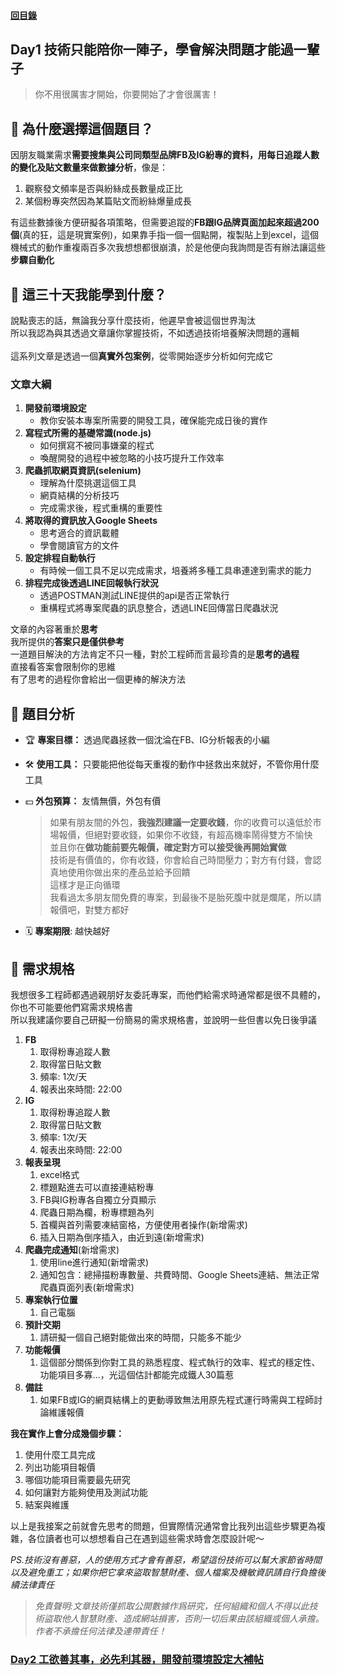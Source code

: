 #### [回目錄](../README.md)
## Day1 技術只能陪你一陣子，學會解決問題才能過一輩子

>你不用很厲害才開始，你要開始了才會很厲害！

🤔 為什麼選擇這個題目？
----
因朋友職業需求**需要搜集與公司同類型品牌FB及IG紛專的資料，用每日追蹤人數的變化及貼文數量來做數據分析**，像是：  
1. 觀察發文頻率是否與紛絲成長數量成正比
2. 某個粉專突然因為某篇貼文而紛絲爆量成長  

有這些數據後方便研擬各項策略，但需要追蹤的**FB跟IG品牌頁面加起來超過200個**(真的狂，這是現實案例)，如果靠手指一個一個點開，複製貼上到excel，這個機械式的動作重複兩百多次我想想都很崩潰，於是他便向我詢問是否有辦法讓這些**步驟自動化**  

🤔 這三十天我能學到什麼？
----
說點喪志的話，無論我分享什麼技術，他遲早會被這個世界淘汰  
所以我認為與其透過文章讓你掌握技術，不如透過技術培養解決問題的邏輯  
<br>
這系列文章是透過一個**真實外包案例**，從零開始逐步分析如何完成它  

### 文章大綱
1. **開發前環境設定**
    * 教你安裝本專案所需要的開發工具，確保能完成日後的實作
2. **寫程式所需的基礎常識(node.js)**
    * 如何撰寫不被同事嫌棄的程式
    * 喚醒開發的過程中被忽略的小技巧提升工作效率
3. **爬蟲抓取網頁資訊(selenium)**
    * 理解為什麼挑選這個工具
    * 網頁結構的分析技巧
    * 完成需求後，程式重構的重要性
4. **將取得的資訊放入Google Sheets**
    * 思考適合的資訊載體
    * 學會閱讀官方的文件
5. **設定排程自動執行**
    * 有時候一個工具不足以完成需求，培養將多種工具串連達到需求的能力
6. **排程完成後透過LINE回報執行狀況**
    * 透過POSTMAN測試LINE提供的api是否正常執行
    * 重構程式將專案爬蟲的訊息整合，透過LINE回傳當日爬蟲狀況

文章的內容著重於**思考**  
我所提供的**答案只是僅供參考**  
一道題目解決的方法肯定不只一種，對於工程師而言最珍貴的是**思考的過程**  
直接看答案會限制你的思維  
有了思考的過程你會給出一個更棒的解決方法  

📄 題目分析
----
* 🏆 **專案目標：** 透過爬蟲拯救一個沈淪在FB、IG分析報表的小編

* 🛠 **使用工具：** 只要能把他從每天重複的動作中拯救出來就好，不管你用什麼工具

* 💵 **外包預算：** 友情無價，外包有價  
    >如果有朋友間的外包，**我強烈建議一定要收錢**，你的收費可以遠低於市場報價，但絕對要收錢，如果你不收錢，有超高機率鬧得雙方不愉快  
    並且你在**做功能前要先報價，確定對方可以接受後再開始實做**  
    技術是有價值的，你有收錢，你會給自己時間壓力；對方有付錢，會認真地使用你做出來的產品並給予回饋  
    這樣才是正向循環  
    我看過太多朋友間免費的專案，到最後不是胎死腹中就是爛尾，所以請報價吧，對雙方都好  

* 🗓 **專案期限**:
越快越好

📑 需求規格
----
我想很多工程師都遇過親朋好友委託專案，而他們給需求時通常都是很不具體的，你也不可能要他們寫需求規格書  
所以我建議你要自己研擬一份簡易的需求規格書，並說明一些但書以免日後爭議

1. **FB**
    1. 取得粉專追蹤人數
    2. 取得當日貼文數
    3. 頻率: 1次/天
    4. 報表出來時間: 22:00
2. **IG**
    1. 取得粉專追蹤人數
    2. 取得當日貼文數
    3. 頻率: 1次/天
    4. 報表出來時間: 22:00
3. **報表呈現**
    1. excel格式
    2. 標題點進去可以直接連結粉專
    3. FB與IG粉專各自獨立分頁顯示
    4. 爬蟲日期為欄，粉專標題為列
    5. 首欄與首列需要凍結窗格，方便使用者操作(新增需求)
    6. 插入日期為倒序插入，由近到遠(新增需求)
4. **爬蟲完成通知**(新增需求)
    1. 使用line進行通知(新增需求)
    2. 通知包含：總掃描粉專數量、共費時間、Google Sheets連結、無法正常爬蟲頁面列表(新增需求)
5. **專案執行位置**
    1. 自己電腦
6. **預計交期**
    1. 請研擬一個自己絕對能做出來的時間，只能多不能少
7. **功能報價**
    1. 這個部分關係到你對工具的熟悉程度、程式執行的效率、程式的穩定性、功能項目多寡...，光這個估計都能完成鐵人30篇惹
8. **備註**
    1. 如果FB或IG的網頁結構上的更動導致無法用原先程式運行時需與工程師討論維護報價

**我在實作上會分成幾個步驟：**  
1. 使用什麼工具完成
2. 列出功能項目報價
3. 哪個功能項目需要最先研究
4. 如何讓對方能夠使用及測試功能
5. 結案與維護

以上是我接案之前就會先思考的問題，但實際情況通常會比我列出這些步驟更為複雜，各位讀者也可以想想看自己在遇到這些需求時會怎麼設計呢～  

*PS.技術沒有善惡，人的使用方式才會有善惡，希望這份技術可以幫大家節省時間以及避免重工；如果你把它拿來盜取智慧財產、個人檔案及機敏資訊請自行負擔後續法律責任*  
>*免責聲明:文章技術僅抓取公開數據作爲研究，任何組織和個人不得以此技術盜取他人智慧財產、造成網站損害，否則一切后果由該組織或個人承擔。作者不承擔任何法律及連帶責任！*
### [Day2 工欲善其事，必先利其器，開發前環境設定大補帖](/day2/README.md)